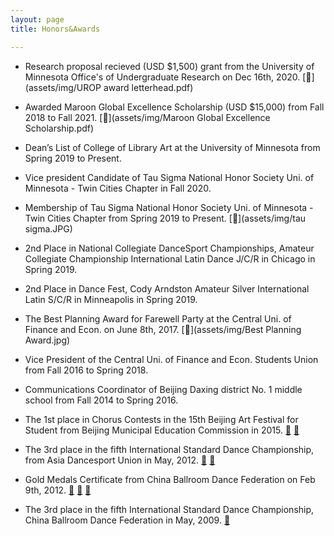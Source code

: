 ```yaml
---
layout: page
title: Honors&Awards

---
```


* Research proposal recieved (USD $1,500) grant from the University of Minnesota Office's of Undergraduate Research on Dec 16th, 2020. [👏](assets/img/UROP award letterhead.pdf)

* Awarded Maroon Global Excellence Scholarship (USD $15,000) from Fall 2018 to Fall 2021. [📄](assets/img/Maroon Global Excellence Scholarship.pdf)

* Dean’s List of College of Library Art at the University of Minnesota from Spring 2019 to Present. 

* Vice president Candidate of Tau Sigma National Honor Society Uni. of Minnesota - Twin Cities Chapter in Fall 2020.

* Membership of Tau Sigma National Honor Society Uni. of Minnesota - Twin Cities Chapter from Spring 2019 to Present. [📄](assets/img/tau sigma.JPG)

* 2nd Place in National Collegiate DanceSport Championships, Amateur Collegiate Championship International Latin Dance J/C/R in Chicago in Spring 2019. 

* 2nd Place in Dance Fest, Cody Arndston Amateur Silver International Latin S/C/R in Minneapolis in Spring 2019. 

* The Best Planning Award for Farewell Party at the Central Uni. of Finance and Econ. on June 8th, 2017. [📄](assets/img/Best Planning Award.jpg)

* Vice President of the Central Uni. of Finance and Econ. Students Union from Fall 2016 to Spring 2018.

* Communications Coordinator of Beijing Daxing district No. 1 middle school from Fall 2014 to Spring 2016.

* The 1st place in Chorus Contests in the 15th Beijing Art Festival for Student from Beijing Municipal Education Commission in 2015. [📄](assets/img/15chorus.jpg) [📄](assets/img/13chorus.jpg)

* The 3rd place in the fifth International Standard Dance Championship, from Asia Dancesport Union in May, 2012. [📄](assets/img/abdf2.jpg) [📄](assets/img/abdf1.jpg)

* Gold Medals Certificate from China Ballroom Dance Federation on Feb 9th, 2012. [📄](assets/img/gold.jpg) [📄](assets/img/silver.jpg) [📄](assets/img/bronze.jpg)

* The 3rd place in the fifth International Standard Dance Championship, China Ballroom Dance Federation in May, 2009. [📄](assets/img/2009cbdf.jpg)
